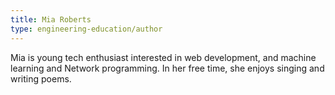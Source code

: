 ```yaml
---
title: Mia Roberts
type: engineering-education/author
---
```

Mia is young tech enthusiast interested in web development, and machine learning  and Network programming. In her free time, she enjoys singing and writing poems.
